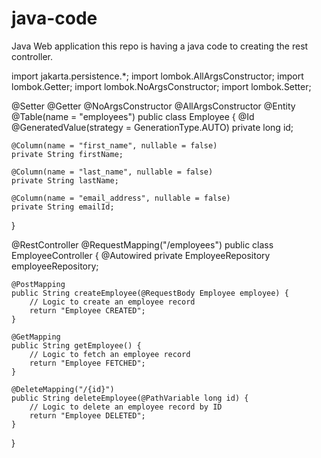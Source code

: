 # java-code
Java Web application
this repo is having a java code to creating the rest controller.



import jakarta.persistence.*;
import lombok.AllArgsConstructor;
import lombok.Getter;
import lombok.NoArgsConstructor;
import lombok.Setter;

@Setter
@Getter
@NoArgsConstructor
@AllArgsConstructor
@Entity
@Table(name = "employees")
public class Employee {
    @Id
    @GeneratedValue(strategy = GenerationType.AUTO)
    private long id;

    @Column(name = "first_name", nullable = false)
    private String firstName;

    @Column(name = "last_name", nullable = false)
    private String lastName;

    @Column(name = "email_address", nullable = false)
    private String emailId;
}

@RestController
@RequestMapping("/employees")
public class EmployeeController {
    @Autowired
    private EmployeeRepository employeeRepository;

    @PostMapping
    public String createEmployee(@RequestBody Employee employee) {
        // Logic to create an employee record
        return "Employee CREATED";
    }

    @GetMapping
    public String getEmployee() {
        // Logic to fetch an employee record
        return "Employee FETCHED";
    }

    @DeleteMapping("/{id}")
    public String deleteEmployee(@PathVariable long id) {
        // Logic to delete an employee record by ID
        return "Employee DELETED";
    }
}